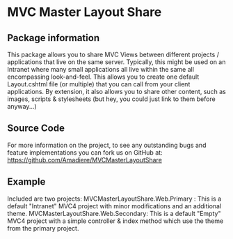 # MVC Master Layout Share #
## Package information ##
This package allows you to share MVC Views between different projects / applications that live on the same server. Typically, this might be used on an Intranet where many small applications all live within the same all encompassing look-and-feel. This allows you to create one default Layout.cshtml file (or multiple) that you can call from your client applications. By extension, it also allows you to share other content, such as images, scripts & stylesheets (but hey, you could just link to them before anyway...)

## Source Code ##
For more information on the project, to see any outstanding bugs and feature implementations you can fork us on GitHub at: 
https://github.com/Amadiere/MVCMasterLayoutShare

## Example ##
Included are two projects:
MVCMasterLayoutShare.Web.Primary : This is a default "Intranet" MVC4 project with minor modifications and an additional theme.
MVCMasterLayoutShare.Web.Secondary: This is a default "Empty" MVC4 project with a simple controller & index method which use the theme from the primary project.